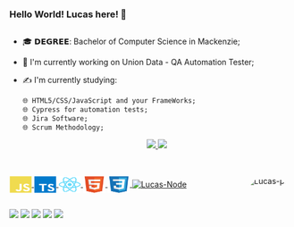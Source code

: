### Hello World! Lucas here! 👋

##

- 🎓 𝗗𝗘𝗚𝗥𝗘𝗘: Bachelor of Computer Science in Mackenzie;
- 🔧 I'm currently working on Union Data - QA Automation Tester;
- ✍️ I'm currently studying:

      🌐 HTML5/CSS/JavaScript and your FrameWorks;
      🌐 Cypress for automation tests;
      🌐 Jira Software;
      🌐 Scrum Methodology;
  <div align="center">
  <a href="https://github.com/LucasKeiti">
  <img height="160em" src="https://github-readme-stats.vercel.app/api?username=LucasKeiti&show_icons=true&theme=tokyonight&include_all_commits=true&count_private=true"/>
  <img height="160em" src="https://github-readme-stats.vercel.app/api/top-langs/?username=LucasKeiti&layout=compact&langs_count=9&theme=tokyonight"/>
</div>
  
  ##
  
<div style="display: inline_block"><br>
  <img align="center" alt="Lucas-Js" height="30" width="40" src="https://raw.githubusercontent.com/devicons/devicon/master/icons/javascript/javascript-plain.svg">
  <img align="center" alt="Lucas-Ts" height="30" width="40" src="https://raw.githubusercontent.com/devicons/devicon/master/icons/typescript/typescript-plain.svg">
  <img align="center" alt="Lucas-React" height="30" width="40" src="https://raw.githubusercontent.com/devicons/devicon/master/icons/react/react-original.svg">
  <img align="center" alt="Lucas-HTML" height="30" width="40" src="https://raw.githubusercontent.com/devicons/devicon/master/icons/html5/html5-original.svg">
  <img align="center" alt="Lucas-CSS" height="30" width="40" src="https://raw.githubusercontent.com/devicons/devicon/master/icons/css3/css3-original.svg">
  <img align ="center" alt="Lucas-Node" height="30" width="40" src= "https://cdn.jsdelivr.net/gh/devicons/devicon/icons/nodejs/nodejs-original.svg" />
  <img align="right" alt="Lucas-pic" height="150" style="border-radius:50px;"src= "https://64.media.tumblr.com/tumblr_mau5mnhkH01qcfwqjo1_400.gifv">
  
</div>
  
  ##
  
<div> 
  <a href="https://instagram.com/luucaskeiti" target="_blank"><img src="https://img.shields.io/badge/-Instagram-%23E4405F?style=for-the-badge&logo=instagram&logoColor=white" target="_blank"></a>
 <a href="https://discord.com/channels/409491208969256970/409491208973451264" target="_blank"><img src="https://img.shields.io/badge/Discord-7289DA?style=for-the-badge&logo=discord&logoColor=white" target="_blank"></a> 
  <a href = "mailto:lucaskeiti2010@gmail.com"><img src="https://img.shields.io/badge/Gmail-D14836?style=for-the-badge&logo=gmail&logoColor=white"target="_blank"></a>
  <a href = "https://www.facebook.com/lucas.keiti.92"><img src="https://img.shields.io/badge/Facebook-1877F2?style=for-the-badge&logo=facebook&logoColor=white" target="_blank"></a>
  <a href="https://www.linkedin.com/in/lucas-keiti-8a93a3231/" target="_blank"><img src="https://img.shields.io/badge/-LinkedIn-%230077B5?style=for-the-badge&logo=linkedin&logoColor=white" target="_blank"></a> 

</div>
